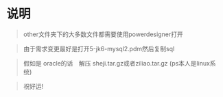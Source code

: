 # 说明
> other文件夹下的大多数文件都需要使用powerdesigner打开

> 由于需求变更最好是打开5-jk6-mysql2.pdm然后复制sql

> 假如是 oracle的话　解压 sheji.tar.gz或者ziliao.tar.gz (ps本人是linux系统)

> 祝好运!

